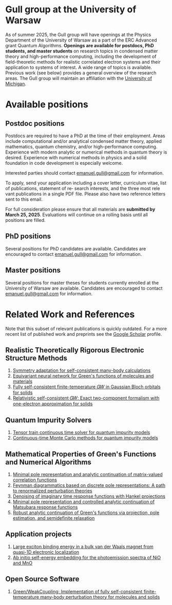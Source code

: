 # Gull group at the University of Warsaw
As of summer 2025, the Gull group will have openings at the Physics Department of the University of Warsaw as a part of the ERC Advanced grant Quantum Algorithms. **Openings are available for postdocs, PhD students, and master students** on research topics in condensed matter theory and high-performance computing, including the development of field-theoretic methods for realistic correlated electron systems and their application to systems of interest. A wide range of topics is available. Previous work (see below) provides a general overview of the research areas.
The Gull group will maintain an affiliation with the [University of Michigan](https://sites.lsa.umich.edu/gull-lab/).

# Available positions
## Postdoc positions
Postdocs are required to have a PhD at the time of their employment. Areas include computational and/or analytical condensed matter theory, applied mathematics, quantum chemistry, and/or high-performance computing. Experience with modern analytic or numerical methods in quantum theory is desired. Experience with numerical methods in physics and a solid foundation in code development is especially welcome.

Interested parties should contact emanuel.gull@gmail.com for information.

To apply, send your application including a cover letter, curriculum vitae, list of publications, statement of re​‐
search interests, and the three most rele​vant publi​cations in a single PDF file. Please also have two reference letters sent to this email.

For full consideration please ensure that all materials are **submitted by March 25, 2025**. Evaluations will continue on a rolling basis until all positions are filled. 

## PhD positions
Several positions for PhD candidates are available. Candidates are encouraged to contact emanuel.gull@gmail.com for information.

## Master positions
Several positions for master theses for students currently enrolled at the University of Warsaw are available. Candidates are encouraged to contact emanuel.gull@gmail.com for information.

# Related Work and References
Note that this subset of relevant publications is quickly outdated. For a more recent list of published work and preprints see the [Google Scholar](https://scholar.google.com/citations?user=Ow86MM0AAAAJ&hl=en) profile.

## Realistic Theoretically Rigorous Electronic Structure Methods
1. [Symmetry adaptation for self-consistent many-body calculations](https://www.sciencedirect.com/science/article/pii/S0010465524003242)
2. [Equivariant neural network for Green's functions of molecules and materials](https://journals.aps.org/prb/abstract/10.1103/PhysRevB.109.075112)
3. [Fully self-consistent finite-temperature 𝐺⁡𝑊 in Gaussian Bloch orbitals for solids](https://journals.aps.org/prb/abstract/10.1103/PhysRevB.106.235104)
4. [Relativistic self-consistent 𝐺⁡𝑊: Exact two-component formalism with one-electron approximation for solids](https://journals.aps.org/prb/abstract/10.1103/PhysRevB.106.085121)

## Quantum Impurity Solvers
1. [Tensor train continuous time solver for quantum impurity models](https://journals.aps.org/prb/abstract/10.1103/PhysRevB.107.245135)
2. [Continuous-time Monte Carlo methods for quantum impurity models](https://journals.aps.org/rmp/abstract/10.1103/RevModPhys.83.349)

## Mathematical Properties of Green's Functions and Numerical Algorithms
1. [Minimal pole representation and analytic continuation of matrix-valued correlation functions](https://journals.aps.org/prb/abstract/10.1103/PhysRevB.110.235131)
2. [Feynman diagrammatics based on discrete pole representations: A path to renormalized perturbation theories](https://journals.aps.org/prb/abstract/10.1103/PhysRevB.110.075158)
3. [Denoising of imaginary time response functions with Hankel projections](https://journals.aps.org/prresearch/abstract/10.1103/PhysRevResearch.6.L032042)
4. [Minimal pole representation and controlled analytic continuation of Matsubara response functions](https://journals.aps.org/prb/abstract/10.1103/PhysRevB.110.035154)
5. [Robust analytic continuation of Green's functions via projection, pole estimation, and semidefinite relaxation](https://journals.aps.org/prb/abstract/10.1103/PhysRevB.107.075151)

## Application projects
1. [Large exciton binding energy in a bulk van der Waals magnet from quasi-1D electronic localization](https://www.nature.com/articles/s41467-025-56457-x)
2. [Ab initio self-energy embedding for the photoemission spectra of NiO and MnO](https://journals.aps.org/prb/abstract/10.1103/PhysRevB.102.085105)

## Open Source Software
1. [Green/WeakCoupling: Implementation of fully self-consistent finite-temperature many-body perturbation theory for molecules and solids](https://www.sciencedirect.com/science/article/pii/S0010465524003035)
